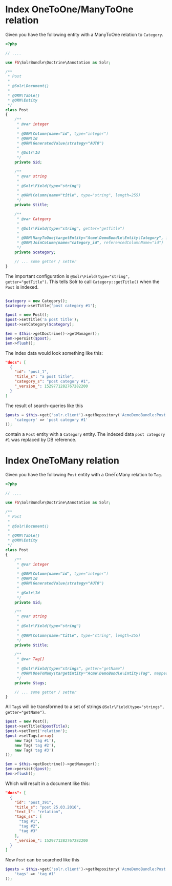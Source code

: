 # Index OneToOne/ManyToOne relation

Given you have the following entity with a ManyToOne relation to `Category`.

```php
<?php

// ....

use FS\SolrBundle\Doctrine\Annotation as Solr;

/**
 * Post
 *
 * @Solr\Document()
 *
 * @ORM\Table()
 * @ORM\Entity
 */
class Post
{
    /**
     * @var integer
     *
     * @ORM\Column(name="id", type="integer")
     * @ORM\Id
     * @ORM\GeneratedValue(strategy="AUTO")
     *
     * @Solr\Id
     */
    private $id;

    /**
     * @var string
     *
     * @Solr\Field(type="string")
     *
     * @ORM\Column(name="title", type="string", length=255)
     */
    private $title;

    /**
     * @var Category
     *
     * @Solr\Field(type="string", getter="getTitle")
     *
     * @ORM\ManyToOne(targetEntity="Acme\DemoBundle\Entity\Category", inversedBy="posts", cascade={"persist"})
     * @ORM\JoinColumn(name="category_id", referencedColumnName="id")
     */
    private $category;

    // ... some getter / setter
}
```

The important configuration is `@Solr\Field(type="string", getter="getTitle")`. This tells Solr to call `Category::getTitle()` when the `Post` is indexed.
 
```php

$category = new Category();
$category->setTitle('post category #1');

$post = new Post();
$post->setTitle('a post title');
$post->setCategory($category);

$em = $this->getDoctrine()->getManager();
$em->persist($post);
$em->flush();
```

The index data would look something like this:

```json
"docs": [
  {
    "id": "post_1",
    "title_s": "a post title",
    "category_s": "post category #1",
    "_version_": 1529771282767282200
  }
]
```

The result of search-queries like this 

```php
$posts = $this->get('solr.client')->getRepository('AcmeDemoBundle:Post')->findOneBy(array(
    'category' => 'post category #1'
));
```

contain a `Post` entity with a `Category` entity. The indexed data `post category #1` was replaced by DB reference.

# Index OneToMany relation

Given you have the following `Post` entity with a OneToMany relation to `Tag`.

```php
<?php

// ....

use FS\SolrBundle\Doctrine\Annotation as Solr;

/**
 * Post
 *
 * @Solr\Document()
 *
 * @ORM\Table()
 * @ORM\Entity
 */
class Post
{
    /**
     * @var integer
     *
     * @ORM\Column(name="id", type="integer")
     * @ORM\Id
     * @ORM\GeneratedValue(strategy="AUTO")
     *
     * @Solr\Id
     */
    private $id;

    /**
     * @var string
     *
     * @Solr\Field(type="string")
     *
     * @ORM\Column(name="title", type="string", length=255)
     */
    private $title;

    /**
     * @var Tag[]
     *
     * @Solr\Field(type="strings", getter="getName")
     * @ORM\OneToMany(targetEntity="Acme\DemoBundle\Entity\Tag", mappedBy="post", cascade={"persist"})
     */
    private $tags;

    // ... some getter / setter
}
```

All `Tag`s will be transformed to a set of strings `@Solr\Field(type="strings", getter="getName")`. 

```php
$post = new Post();
$post->setTitle($postTitle);
$post->setText('relation');
$post->setTags(array(
    new Tag('tag #1'),
    new Tag('tag #2'),
    new Tag('tag #3')
));

$em = $this->getDoctrine()->getManager();
$em->persist($post);
$em->flush();
```

Which will result in a document like this:

```json
"docs": [
  {
    "id": "post_391",
    "title_s": "post 25.03.2016",
    "text_t": "relation",
    "tags_ss": [
      "tag #1",
      "tag #2",
      "tag #3"
    ],
    "_version_": 1529771282767282200
  }
]
```

Now `Post` can be searched like this

```php
$posts = $this->get('solr.client')->getRepository('AcmeDemoBundle:Post')->findOneBy(array(
    'tags' => 'tag #1'
));
```
        